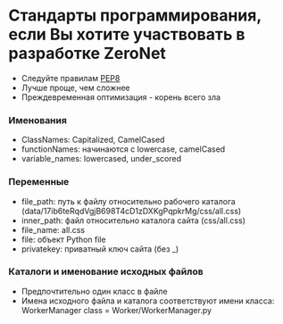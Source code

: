 # Стандарты программирования, если Вы хотите участвовать в разработке ZeroNet
 - Следуйте правилам [PEP8](https://www.python.org/dev/peps/pep-0008/)
 - Лучше проще, чем сложнее
 - Преждевременная оптимизация - корень всего зла

### Именования
 - ClassNames: Capitalized, CamelCased
 - functionNames: начинаются с lowercase, camelCased
 - variable_names: lowercased, under_scored

### Переменные
 - file_path: путь к файлу относительно рабочего каталога (data/17ib6teRqdVgjB698T4cD1zDXKgPqpkrMg/css/all.css)
 - inner_path: файл относительно каталога сайта (css/all.css)
 - file_name: all.css
 - file: объект Python file
 - privatekey: приватный ключ сайта (без _)

### Каталоги и именование исходных файлов
 - Предпочтительно один класс в файле
 - Имена исходного файла и каталога соответствуют имени класса: WorkerManager class = Worker/WorkerManager.py
